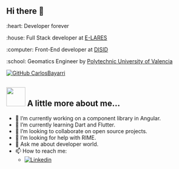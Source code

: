 
## Hi there 👋

<p> :heart: Developer forever </p>
<p> :house: Full Stack developer at <a href="https://e-lares.com" target="_blank">E-LARES</a> </p>
<p> :computer: Front-End developer at <a href="https://www.disid.com/" target="_blank">DISID</a> </p>
<p> :school: Geomatics Engineer by <a href="http://www.upv.es/" target="_blank">Polytechnic University of Valencia</a> </p>

[![GitHub CarlosBayarri](https://img.shields.io/github/followers/CarlosBayarri?label=follow&style=social)](https://github.com/CarlosBayarri)

## <img src="https://media.giphy.com/media/VgCDAzcKvsR6OM0uWg/giphy.gif" width="50"> A little more about me...  

- 🔭 I’m currently working on a component library in Angular.
- 🌱 I’m currently learning Dart and Flutter.
- 👯 I’m looking to collaborate on open source projects.
- 🤔 I’m looking for help with RIME.
- 💬 Ask me about developer world.
- 📫 How to reach me: 
  - <a href="https://www.linkedin.com/in/carlos-bayarri/"><img alt="Linkedin" src="https://img.shields.io/badge/linkedin-0077B5?logo=linkedin&logoColor=white&style=for-the-badge"/></a>


